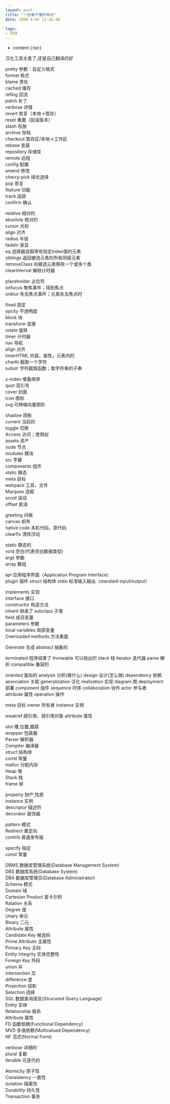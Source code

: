 ```yaml
---
layout: post
title: "一些看不懂的单词"
date: 1998-9-05 13:26:40

tags:
- 总结
---
```

* content
{:toc}

汉化工具太差了,还是自己翻译的好

















pretty 参数：自定义格式  
format 格式  
blame 责任  
cached 缓存  
reflog 回流  
patch 补丁  
verbose 详情  
revert 恢复（本地->暂存）  
reset 重置（回滚版本）  
stash 存放  
archive 存档  
checkout 暂存区/本地->工作区  
rebase 变基  
repository 存储库  
remote 远程  
config 配置  
amend 修改  
cherry-pick 择优选择  
pop 恢复  
feature 功能  
track 追踪  
confirm 确认  

relative 相对的  
absolute 绝对的  
cursor 光标  
align 对齐  
radius 半径  
fadeIn 渐显  
eq 选择器选取带有指定index值的元素  
siblings 返回被选元素的所有同级元素  
removeClass 向被选元素移除一个或多个类  
clearInterval 解除计时器  

placeholder 占位符  
onfucus 聚焦事件；得到焦点  
onblur 失去焦点事件；元素失去焦点时  

fixed 固定  
opcity 不透明度  
block 块  
transform 变换  
rotate 旋转  
timer 计时器  
nav 导航  
align 对齐  
innerHTML 内容，属性，元素内的  
charAt 截取一个字符  
substr 字符截取函数；取字符串的子串  

z-index 堆叠顺序  
quot 双引号  
cover 封面  
icon 图标  
svg 可伸缩向量图形  

shadow 阴影  
current 当前的  
toggle 切换  
Access 访问；使用权  
assets 资产  
node 节点  
modules 模块  
src 字幕  
components 组件  
static 静态  
meta 目标  
webpack 工具，文件  
Marquee 选框  
scroll 滚动  
offset 抵消  

greeting 问候  
canvas 帆布  
native code 本机代码，原代码  
clearfix 清除浮动  

static 静态的  
void 空白(代表空白数据类型)  
args 参数  
array 数组  

api 应用程序界面（Application Program Interface）  
plugin 插件
struct 结构体
stdio 标准输入输出（standard input/output） 

implements 实现  
interface 接口  
constructor 构造方法  
inherit 继承了 
subclass 子类  
field 成员变量  
parameters 参数  
local variables 局部变量  
Overloaded methods 方法重载

Generate 生成
abstract 抽象的

terminated 程序结束了
throwable 可以抛出的
stack 栈
iterator 迭代器
parse 解析
compatible 兼容的

oriented 面向的
analysis 分析(做什么)
design 设计(怎么做)
dependency 依赖
association 关联
generalization 泛化
realization 实现
diagram 图
deployment 部署
component 组件
sequence 时序
collaboration 协作
actor 参与者
attribute 属性
operation 操作

meta 目标
owner 所有者
instance 实例

weakref 弱引用，弱引用对象
attribute 属性

slot 槽,位置,跟踪  
wrapper 包装器  
Parser 解析器  
Compiler 编译器  
struct 结构体  
const 常量  
malloc 分配内存  
Heap 堆  
Stack 栈  
frame 帧

property 财产,性质  
instance 实例  
descriptor 描述符  
decorator 装饰器

pattern 模式  
Redirect 重定向  
contrib 普通发布版

specify 指定  
const 常量  

DBMS 数据库管理系统(Database Management System)  
DBS 数据库系统(Database System)  
DBA 数据库管理员(Database Administrator)  
Schema 模式  
Domain 域  
Cartesian Product 笛卡尔积  
Ralation 关系  
Degree 度  
Unary 单元  
Binary 二元  
Attribute 属性  
Candidate Key 候选码  
Prime Attribute 主属性  
Primary Key 主码  
Entity Integrity 实体完整性  
Foreign Key 外码  
union 并  
intersection 交  
difference 差  
Projection 投影  
Selection 选择  
SQL 数据查询语言(Strucured Query Language)  
Entity 实体  
Relationship 联系  
Attribute 属性  
FD 函数依赖(Functional Dependency)  
MVD 多值依赖(Multivalued Dependency)  
NF 范式(Normal Form)  

verbose 详细的  
plural 复数  
iterable 可迭代的

Atomicity 原子性  
Consistency 一致性  
lsolation 隔离性  
Durability 持久性  
Transaction 事务  



